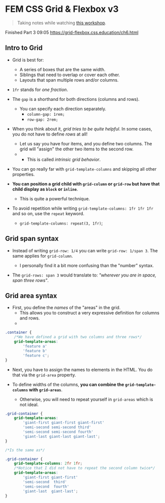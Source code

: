# FEM CSS Grid & Flexbox v3

> Taking notes while watching [this workshop](https://frontendmasters.com/workshops/css-grid-flexbox-v3/).

Finished Part 3 09:05
https://grid-flexbox.css.education/ch6.html

## Intro to Grid

-   Grid is best for:

    -   A series of boxes that are the same width.
    -   Siblings that need to overlap or cover each other.
    -   Layouts that span multiple rows and/or columns.

-   `1fr` stands for _one fraction_.

-   The `gap` is a shorthand for both directions (columns and rows).

    -   You can specify each direction separately.
        -   `column-gap: 1rem;`
        -   `row-gap: 2rem;`

-   When you think about it, _grid tries to be quite helpful_. In some cases, you do not have to define _rows_ at all!

    -   Let us say you have four items, and you define two columns. The grid will "assign" the other two items to the second row.
    -   -   This is called _intrinsic grid behavior_.

-   You can go really far with `grid-template-columns` and skipping all other properties.

-   **You can position a grid child with `grid-column` or `grid-row` but have that child display as `block` or `inline`**.

    -   This is quite a powerful technique.

-   To avoid repetition while writing `grid-template-columns: 1fr 1fr 1fr` and so on, use the `repeat` keyword.
    -   `grid-template-columns: repeat(3, 1fr)`;

## Grid span syntax

-   Instead of writing `grid-row: 1/4` you can write `grid-row: 1/span 3`. The same applies for `grid-column`.

    -   I personally find it a bit more confusing than the "number" syntax.

-   The `grid-rows: span 3` would translate to: _"wherever you are in space, span three rows"_.

## Grid area syntax

-   First, you define the _names_ of the "areas" in the grid.
    -   This allows you to construct a very expressive definition for columns and rows.
    -

```css
.container {
    /*We have defined a grid with two columns and three rows*/
    grid-template-areas:
        'feature a'
        'feature b'
        'feature c';
}
```

-   Next, you have to assign the names to elements in the HTML. You do that via the `grid-area` property.

-   To define widths of the columns, **you can combine the `grid-template-columns` with `grid-areas`**.
    -   Otherwise, you will need to repeat yourself in `grid-areas` which is not ideal.

```css
.grid-container {
    grid-template-areas:
        'giant-first giant-first giant-first'
        'semi-second semi-second third'
        'semi-second semi-second fourth'
        'giant-last giant-last giant-last';
}

/*Is the same as*/

.grid-container {
    grid-template-columns: 2fr 1fr;
    /*Notice that I did not have to repeat the second column twice*/
    grid-template-areas:
        'giant-first giant-first'
        'semi-second  third'
        'semi-second  fourth'
        'giant-last  giant-last';
}
```
